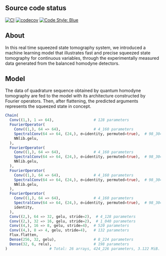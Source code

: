 <script id="MathJax-script" async src="https://cdn.jsdelivr.net/npm/mathjax@3/es5/tex-mml-chtml.js"></script>

## Source code status

[![CI](https://github.com/foldfelis-QO/SqState.jl/actions/workflows/CI.yml/badge.svg)](https://github.com/foldfelis-QO/SqState.jl/actions/workflows/CI.yml)
[![codecov](https://codecov.io/gh/foldfelis-QO/SqState.jl/branch/master/graph/badge.svg?token=5EFID3REPE)](https://codecov.io/gh/foldfelis-QO/SqState.jl)
[![Code Style: Blue](https://img.shields.io/badge/code%20style-blue-4495d1.svg)](https://github.com/invenia/BlueStyle)

## About

In this real time squeezed state tomography system, we introduced a machine learning model that illustrates fast and precise squeezed state tomography for continuous variables, through the experimentally measured data generated from the balanced homodyne detectors.

## Model

The data of quadrature sequence obtained by quantum homodyne tomography are fed to the model with its architecture constructed by Fourier operators. Then, after flattening, the predicted arguments represents the squeezed state in concept.

```julia
Chain(
  Conv((1,), 1 => 64),                  # 128 parameters
  FourierOperator(
    Conv((1,), 64 => 64),               # 4_160 parameters
    SpectralConv(64 => 64, (24,), σ=identity, permuted=true),  # 98_304 parameters
    NNlib.gelu,
  ),
  FourierOperator(
    Conv((1,), 64 => 64),               # 4_160 parameters
    SpectralConv(64 => 64, (24,), σ=identity, permuted=true),  # 98_304 parameters
    NNlib.gelu,
  ),
  FourierOperator(
    Conv((1,), 64 => 64),               # 4_160 parameters
    SpectralConv(64 => 64, (24,), σ=identity, permuted=true),  # 98_304 parameters
    NNlib.gelu,
  ),
  FourierOperator(
    Conv((1,), 64 => 64),               # 4_160 parameters
    SpectralConv(64 => 64, (24,), σ=identity, permuted=true),  # 98_304 parameters
    identity,
  ),
  Conv((2,), 64 => 32, gelu, stride=2),  # 4_128 parameters
  Conv((2,), 32 => 16, gelu, stride=2),  # 1_040 parameters
  Conv((4,), 16 => 8, gelu, stride=4),  # 520 parameters
  Conv((4,), 8 => 4, gelu, stride=4),   # 132 parameters
  Flux.flatten,
  Dense(256, 32, gelu),                 # 8_224 parameters
  Dense(32, 6, relu),                   # 198 parameters
)                   # Total: 26 arrays, 424_226 parameters, 3.122 MiB.
```

